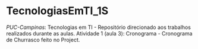 # TecnologiasEmTI_1S
*PUC-Campinas*: Tecnologias em TI - Repositório direcionado aos trabalhos realizados durante as aulas.
Atividade 1 (aula 3): Cronograma - Cronograma de Churrasco feito no Project.
